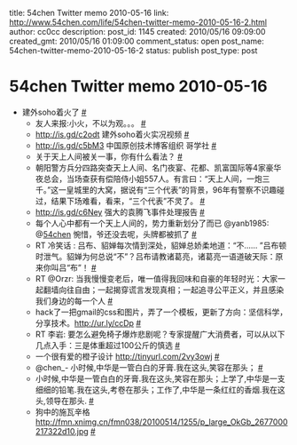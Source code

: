 title: 54chen Twitter memo 2010-05-16 
link: http://www.54chen.com/life/54chen-twitter-memo-2010-05-16-2.html
author: cc0cc
description: 
post_id: 1145
created: 2010/05/16 09:09:00
created_gmt: 2010/05/16 01:09:00
comment_status: open
post_name: 54chen-twitter-memo-2010-05-16-2
status: publish
post_type: post

# 54chen Twitter memo 2010-05-16 

* 建外soho着火了 [#](http://twitter.com/54chen/statuses/13716906363)
  * 友人来报:小火，不以为观。。。 [#](http://twitter.com/54chen/statuses/13717072716)
  * <http://is.gd/c2odt> 建外soho着火实况视频 [#](http://twitter.com/54chen/statuses/13719201959)
  * <http://is.gd/c5bM3> 中国原创技术博客组织 哥学社 [#](http://twitter.com/54chen/statuses/13831466216)
  * 关于天上人间被关一事，你有什么看法？ [#](http://twitter.com/54chen/statuses/13888695857)
  * 朝阳警方兵分四路突查天上人间、名门夜宴、花都、凯富国际等4家豪华夜总会，当场查获有偿陪侍小姐557人。有言曰：“天上人间，一炮三千。”这一皇城里的大窝，据说有“三个代表”的背景，96年有警察不识趣碰过，结果下场难看，看来，“三个代表”不灵了。 [#](http://twitter.com/54chen/statuses/13889493831)
  * <http://is.gd/c6Ney> 强大的袁腾飞事件处理报告 [#](http://twitter.com/54chen/statuses/13889742427)
  * 每个人心中都有一个天上人间的，势力重新划分了而已 @yanb1985: @[54chen](http://twitter.com/54chen) 惋惜，爷还没去呢，头牌都被抓了 [#](http://twitter.com/54chen/statuses/13899035747)
  * RT 冷笑话 : 吕布、貂婵每次情到深处，貂婵总娇柔地道：“不…… ”吕布顿时泄气。貂婵为何总说“不”？吕布请教诸葛亮，诸葛亮一语道破天际：原来你叫吕“布”！ [#](http://twitter.com/54chen/statuses/13952590889)
  * RT @Orzr: 当我慢慢变老后，唯一值得我回味和自豪的年轻时光：大家一起翻墙向往自由；一起揭穿谎言发现真相；一起追寻公平正义，并且感染我们身边的每一个人 [#](http://twitter.com/54chen/statuses/13954761939)
  * hack了一把gmail的css和图片，弄了一个模板，更新了方向：坚信科学，分享技术。http://ur.ly/ccDp [#](http://twitter.com/54chen/statuses/13956692273)
  * RT 李岩: 要怎么避免椅子爆炸悲剧呢？专家提醒广大消费者，可以从以下几点入手：三是体重超过100公斤的慎选 [#](http://twitter.com/54chen/statuses/13962187560)
  * 一个很有爱的橙子设计 <http://tinyurl.com/2vy3owj> [#](http://twitter.com/54chen/statuses/13962383419)
  * @chen_- 小时候,中华是一管白白的牙膏.我在这头,笑容在那头； [#](http://twitter.com/54chen/statuses/13962959578)
  * 小时候,中华是一管白白的牙膏.我在这头,笑容在那头；上学了,中华是一支细细的铅笔.我在这头,考卷在那头；工作了,中华是一条红红的香烟.我在这头,领导在那头. [#](http://twitter.com/54chen/statuses/13962979874)
  * 狗中的施瓦辛格 <http://fmn.xnimg.cn/fmn038/20100514/1255/p_large_OkGb_2677000217322d10.jpg> [#](http://twitter.com/54chen/statuses/13963250921)